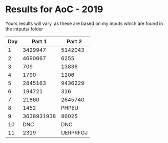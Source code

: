 # Results for AoC - 2019

Yours results will vary, as these are based on my inputs which are found in the intputs/ folder

| Day | Part 1 | Part 2 |
| --- | ------ | ------ |
| 1 | 3429947 | 5142043 |
| 2 | 4690667 | 6255 |
| 3 | 709 | 13836 |
| 4 | 1790 | 1206 |
| 5 | 2845163 | 9436229 |
| 6 | 194721 | 316 |
| 7 | 21860 | 2645740 |
| 8 | 1452 | PHPEU |
| 9 | 3638931938 | 86025 |
| 10 | DNC | DNC |
| 11 | 2319 | UERPRFGJ |

